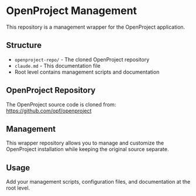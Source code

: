 # OpenProject Management

This repository is a management wrapper for the OpenProject application.

## Structure

- `openproject-repo/` - The cloned OpenProject repository
- `claude.md` - This documentation file
- Root level contains management scripts and documentation

## OpenProject Repository

The OpenProject source code is cloned from: https://github.com/opf/openproject

## Management

This wrapper repository allows you to manage and customize the OpenProject installation while keeping the original source separate.

## Usage

Add your management scripts, configuration files, and documentation at the root level.

